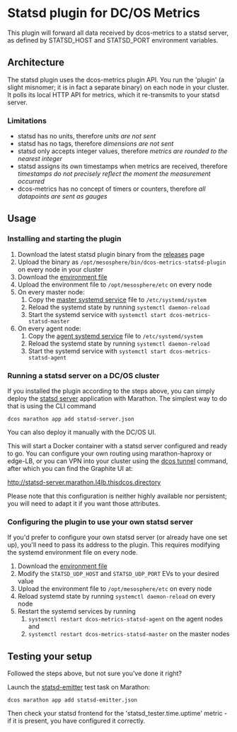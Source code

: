 # Statsd plugin for DC/OS Metrics

This plugin will forward all data received by dcos-metrics to a statsd
server, as defined by STATSD_HOST and STATSD_PORT environment variables.

## Architecture

The statsd plugin uses the dcos-metrics plugin API. You run the 'plugin' (a
slight misnomer; it is in fact a separate binary) on each node in your cluster.
It polls its local HTTP API for metrics, which it re-transmits to your statsd
server.

### Limitations

 - statsd has no units, therefore *units are not sent*
 - statsd has no tags, therefore *dimensions are not sent*
 - statsd only accepts integer values, therefore *metrics are rounded to the
   nearest integer*
 - statsd assigns its own timestamps when metrics are received, therefore
   *timestamps do not precisely reflect the moment the measurement occurred*
 - dcos-metrics has no concept of timers or counters, therefore *all datapoints
   are sent as gauges*

## Usage

### Installing and starting the plugin

1. Download the latest statsd plugin binary from the [releases](https://github.com/dcos/dcos-metrics/releases) page
1. Upload the binary as `/opt/mesosphere/bin/dcos-metrics-statsd-plugin` on every node in your cluster
1. Download the [environment file](./systemd/dcos-metrics-statsd.env)
1. Upload the environment file to `/opt/mesosphere/etc` on every node
1. On every master node:
    1. Copy the [master systemd service](./systemd/dcos-metrics-statsd-master.service) file to `/etc/systemd/system`
    1. Reload the systemd state by running `systemctl daemon-reload`
    1. Start the systemd service with `systemctl start dcos-metrics-statsd-master`
1. On every agent node:
    1. Copy the [agent systemd service](./systemd/dcos-metrics-statsd-agent.service) file to `/etc/systemd/system`
    1. Reload the systemd state by running `systemctl daemon-reload`
    1. Start the systemd service with `systemctl start dcos-metrics-statsd-agent`

### Running a statsd server on a DC/OS cluster

If you installed the plugin according to the steps above, you can simply deploy
the [statsd server](./marathon/statsd-server.json) application with Marathon.
The simplest way to do that is using the CLI command

`dcos marathon app add statsd-server.json`

You can also deploy it manually with the DC/OS UI.

This will start a Docker container with a statsd server configured and ready to
go. You can configure your own routing using marathon-haproxy or edge-LB, or
you can VPN into your cluster using the [dcos tunnel](https://dcos.io/docs/administration/access-node/tunnel/)
command, after which you can find the Graphite UI at:

http://statsd-server.marathon.l4lb.thisdcos.directory

Please note that this configuration is neither highly available nor persistent;
you will need to adapt it if you want those attributes.

### Configuring the plugin to use your own statsd server

If you'd prefer to configure your own statsd server (or already have one set
up), you'll need to pass its address to the plugin. This requires modifying the
systemd environment file on every node.

1. Download the [environment file](./systemd/dcos-metrics-statsd.env)
1. Modify the `STATSD_UDP_HOST` and `STATSD_UDP_PORT` EVs to your desired value
1. Upload the environment file to `/opt/mesosphere/etc` on every node
1. Reload systemd state by running `systemctl daemon-reload` on every node
1. Restart the systemd services by running
    1. `systemctl restart dcos-metrics-statsd-agent` on the agent nodes and
    1. `systemctl restart dcos-metrics-statsd-master` on the master nodes

## Testing your setup

Followed the steps above, but not sure you've done it right?

Launch the [statsd-emitter](./marathon/statsd-emitter.json) test task on
Marathon:

`dcos marathon app add statsd-emitter.json`

Then check your statsd frontend for the 'statsd_tester.time.uptime' metric - if
it is present, you have configured it correctly.

